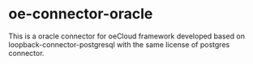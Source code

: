 # oe-connector-oracle

This is a oracle connector for oeCloud framework developed based on loopback-connector-postgresql with the same license of postgres connector.
